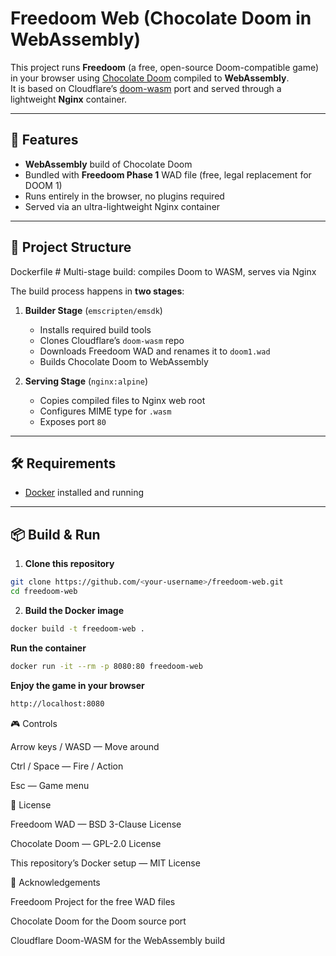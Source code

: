 # Freedoom Web (Chocolate Doom in WebAssembly)

This project runs **Freedoom** (a free, open-source Doom-compatible game) in your browser using [Chocolate Doom](https://www.chocolate-doom.org/) compiled to **WebAssembly**.  
It is based on Cloudflare’s [doom-wasm](https://github.com/cloudflare/doom-wasm) port and served through a lightweight **Nginx** container.

---

## 🚀 Features

- **WebAssembly** build of Chocolate Doom
- Bundled with **Freedoom Phase 1** WAD file (free, legal replacement for DOOM 1)
- Runs entirely in the browser, no plugins required
- Served via an ultra-lightweight Nginx container

---

## 📂 Project Structure

Dockerfile # Multi-stage build: compiles Doom to WASM, serves via Nginx

The build process happens in **two stages**:

1. **Builder Stage** (`emscripten/emsdk`)

   - Installs required build tools
   - Clones Cloudflare’s `doom-wasm` repo
   - Downloads Freedoom WAD and renames it to `doom1.wad`
   - Builds Chocolate Doom to WebAssembly

2. **Serving Stage** (`nginx:alpine`)
   - Copies compiled files to Nginx web root
   - Configures MIME type for `.wasm`
   - Exposes port `80`

---

## 🛠 Requirements

- [Docker](https://docs.docker.com/get-docker/) installed and running

---

## 📦 Build & Run

1. **Clone this repository**

```bash
git clone https://github.com/<your-username>/freedoom-web.git
cd freedoom-web
```

2. **Build the Docker image**

```bash
docker build -t freedoom-web .
```

**Run the container**

```bash
docker run -it --rm -p 8080:80 freedoom-web
```

**Enjoy the game in your browser**

```bash
http://localhost:8080
```

🎮 Controls

Arrow keys / WASD — Move around

Ctrl / Space — Fire / Action

Esc — Game menu

📜 License

Freedoom WAD — BSD 3-Clause License

Chocolate Doom — GPL-2.0 License

This repository’s Docker setup — MIT License

🙌 Acknowledgements

Freedoom Project for the free WAD files

Chocolate Doom for the Doom source port

Cloudflare Doom-WASM for the WebAssembly build
